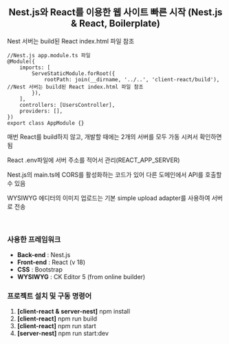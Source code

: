 <html>
	<body>
		<div>
			<div>
				<div style="text-align: center;">
					<h2>
						Nest.js와 React를 이용한 웹 사이트 빠른 시작 (Nest.js & React, Boilerplate)
					</h2>
				</div>
				<div style="text-align: left;">
					<p>
						Nest 서버는 build된 React index.html 파일 참조
					</p>
<pre><code>//Nest.js app.module.ts 파일
@Module({
	imports: [
		ServeStaticModule.forRoot({
			rootPath: join(__dirname, '../..', 'client-react/build'), //Nest 서버는 build된 React index.html 파일 참조
		}),
	],
	controllers: [UsersController],
	providers: [],
})
export class AppModule {}</code></pre>
					<p>
						매번 React를 build하지 않고, 개발할 때에는 2개의 서버를 모두 가동 시켜서 확인하면 됨
					</p>
					<p>
						React .env파일에 서버 주소를 적어서 관리(REACT_APP_SERVER)
					</p>
					<p>
						Nest.js의 main.ts에 CORS를 활성화하는 코드가 있어 다른 도메인에서 API를 호출할 수 있음
					</p>
					<p>
						WYSIWYG 에디터의 이미지 업로드는 기본 simple upload adapter를 사용하여 서버로 전송
					</p>
				</div>
				<br>
				<div style="text-align: left;">
					<h3>사용한 프레임워크</h3>
					<ul>
						<li><b>Back-end</b> : Nest.js</li>
						<li><b>Front-end</b> : React (v 18)</li>
						<li><b>CSS</b> : Bootstrap</li>
						<li><b>WYSIWYG</b> : CK Editor 5 (from online builder)</li>
					</ul>
				</div>
				<div style="text-align: left;">
					<h3>프로젝트 설치 및 구동 명령어</h3>
					<ol>
						<li><b>[client-react & server-nest]</b> npm install</li>
						<li><b>[client-react]</b> npm run build</li>
						<li><b>[client-react]</b> npm run start</li>
						<li><b>[server-nest]</b> npm run start:dev</li>
					</ol>
				</div>
			</div>
		</div>
	</body>
</html>
